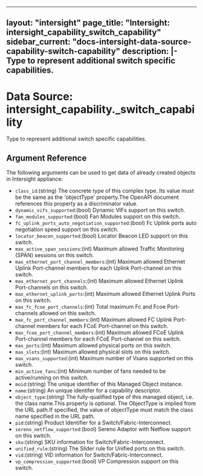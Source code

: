 
---
layout: "intersight"
page_title: "Intersight: intersight_capability_switch_capability"
sidebar_current: "docs-intersight-data-source-capability-switch-capability"
description: |-
Type to represent additional switch specific capabilities.
---

# Data Source: intersight_capability._switch_capability
Type to represent additional switch specific capabilities.
## Argument Reference
The following arguments can be used to get data of already created objects in Intersight appliance:
* `class_id`:(string) The concrete type of this complex type. Its value must be the same as the 'objectType' property.The OpenAPI document references this property as a discriminator value. 
* `dynamic_vifs_supported`:(bool) Dynamic VIFs support on this switch. 
* `fan_modules_supported`:(bool) Fan Modules support on this switch. 
* `fc_uplink_ports_auto_negotiation_supported`:(bool) Fc Uplink ports auto negotiation speed support on this switch. 
* `locator_beacon_supported`:(bool) Locator Beacon LED support on this switch. 
* `max_active_span_sessions`:(int) Maximum allowed Traffic Monitoring (SPAN) sessions on this switch. 
* `max_ethernet_port_channel_members`:(int) Maximum allowed Ethernet Uplink Port-channel members for each Uplink Port-channel on this switch. 
* `max_ethernet_port_channels`:(int) Maximum allowed Ethernet Uplink Port-channels on this switch. 
* `max_ethernet_uplink_ports`:(int) Maximum allowed Ethernet Uplink Ports on this switch. 
* `max_fc_fcoe_port_channels`:(int) Total maximum Fc and Fcoe Port-channels allowed on this switch. 
* `max_fc_port_channel_members`:(int) Maximum allowed FC Uplink Port-channel members for each FCoE Port-channel on this switch. 
* `max_fcoe_port_channel_members`:(int) Maximum allowed FCoE Uplink Port-channel members for each FCoE Port-channel on this switch. 
* `max_ports`:(int) Maximum allowed physical ports on this switch. 
* `max_slots`:(int) Maximum allowed physical slots on this switch. 
* `max_vsans_supported`:(int) Maximum number of Vsans supported on this switch. 
* `min_active_fans`:(int) Minimum number of fans needed to be active/running on this switch. 
* `moid`:(string) The unique identifier of this Managed Object instance. 
* `name`:(string) An unique identifer for a capability descriptor. 
* `object_type`:(string) The fully-qualified type of this managed object, i.e. the class name.This property is optional. The ObjectType is implied from the URL path.If specified, the value of objectType must match the class name specified in the URL path. 
* `pid`:(string) Product Identifier for a Switch/Fabric-Interconnect. 
* `sereno_netflow_supported`:(bool) Sereno Adaptor with Netflow support on this switch. 
* `sku`:(string) SKU information for Switch/Fabric-Interconnect. 
* `unified_rule`:(string) The Slider rule for Unified ports on this switch. 
* `vid`:(string) VID information for Switch/Fabric-Interconnect. 
* `vp_compression_supported`:(bool) VP Compression support on this switch. 
